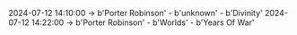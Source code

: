 2024-07-12 14:10:00 -> b'Porter Robinson' - b'unknown' - b'Divinity'
2024-07-12 14:22:00 -> b'Porter Robinson' - b'Worlds' - b'Years Of War'
